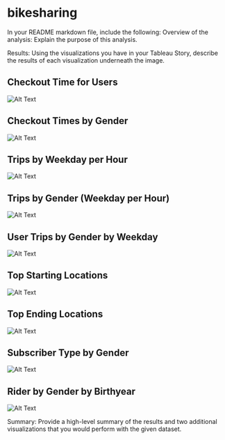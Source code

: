 # bikesharing

In your README markdown file, include the following:
Overview of the analysis: Explain the purpose of this analysis.

Results: Using the visualizations you have in your Tableau Story, describe the results of each visualization underneath the image.

## Checkout Time for Users

![Alt Text](https://github.com/lauren1478/bikesharingv2/blob/main/visuals/Checkout%20Time%20for%20Users.png)

## Checkout Times by Gender

![Alt Text](https://github.com/lauren1478/bikesharingv2/blob/main/visuals/Checkout%20Times%20by%20Gender.png)

## Trips by Weekday per Hour

![Alt Text](https://github.com/lauren1478/bikesharingv2/blob/main/visuals/Trips%20by%20Weekday%20per%20Hour.png)

## Trips by Gender (Weekday per Hour)

![Alt Text](https://github.com/lauren1478/bikesharingv2/blob/main/visuals/Trips%20by%20Gender%20(Weekday%20per%20Hour).png)

## User Trips by Gender by Weekday

![Alt Text](https://github.com/lauren1478/bikesharingv2/blob/main/visuals/User%20Trips%20by%20Gender%20by%20Weekday.png)

## Top Starting Locations

![Alt Text](https://github.com/lauren1478/bikesharingv2/blob/main/visuals/Top%20Starting%20Locations.png)

## Top Ending Locations

![Alt Text](https://github.com/lauren1478/bikesharingv2/blob/main/visuals/Top%20Ending%20Locations.png)

## Subscriber Type by Gender

![Alt Text](https://github.com/lauren1478/bikesharingv2/blob/main/visuals/Subsciber%20Type%20by%20Gender.png)

## Rider by Gender by Birthyear

![Alt Text](https://github.com/lauren1478/bikesharingv2/blob/main/visuals/Rides%20by%20Gender%20by%20Birth%20Year.png)

Summary: Provide a high-level summary of the results and two additional visualizations that you would perform with the given dataset.
